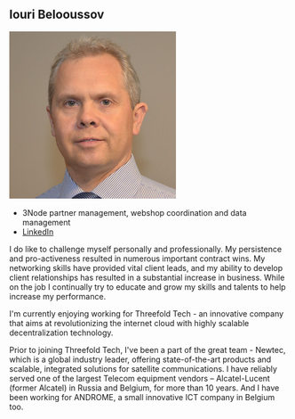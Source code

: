 ## Iouri Belooussov

![iouri_belooussov](img/iouri_belooussov.jpg)

- 3Node partner management, webshop coordination and data management
- [LinkedIn](https://www.linkedin.com/in/ibelooussov/)

I do like to challenge myself personally and professionally. My persistence and pro-activeness resulted in numerous important contract wins. My networking skills have provided vital client leads, and my ability to develop client relationships has resulted in a substantial increase in business. While on the job I continually try to educate and grow my skills and talents to help increase my performance.

I'm currently enjoying working for Threefold Tech - an innovative company that aims at revolutionizing the internet cloud with highly scalable decentralization technology.

Prior to joining Threefold Tech, I've been a part of the great team - Newtec, which is a global industry leader, offering state-of-the-art products and scalable, integrated solutions for satellite communications.
I have reliably served one of the largest Telecom equipment vendors – Alcatel-Lucent (former Alcatel) in Russia and Belgium, for more than 10 years. And I have been working for ANDROME, a small innovative ICT company in Belgium too.